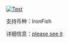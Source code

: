[![Test](https://github.com/NpoolPlatform/sphinx-plugin-p2/actions/workflows/main.yml/badge.svg?branch=master)](https://github.com/NpoolPlatform/sphinx-plugin-p2/actions/workflows/main.yml)

支持币种：IronFish

详细信息：[please see it](https://github.com/NpoolPlatform/sphinx-plugin/blob/master/README.md)